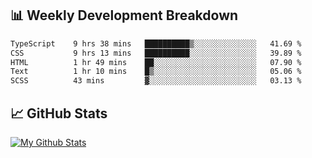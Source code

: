 ## 📊 Weekly Development Breakdown
<!--START_SECTION:waka-->

```txt
TypeScript    9 hrs 38 mins   ██████████▒░░░░░░░░░░░░░░   41.69 %
CSS           9 hrs 13 mins   ██████████░░░░░░░░░░░░░░░   39.89 %
HTML          1 hr 49 mins    ██░░░░░░░░░░░░░░░░░░░░░░░   07.90 %
Text          1 hr 10 mins    █▒░░░░░░░░░░░░░░░░░░░░░░░   05.06 %
SCSS          43 mins         ▓░░░░░░░░░░░░░░░░░░░░░░░░   03.13 %
```

<!--END_SECTION:waka-->

## 📈 GitHub Stats
[![My Github Stats](https://github-readme-stats.vercel.app/api?username=triagung128&show_icons=true&hide=contribs,issues&count_private=true&theme=tokyonight)](https://github.com/triagung128)

<!-- [![Top Langs](https://github-readme-stats.vercel.app/api/top-langs/?username=triagung128&layout=compact)](https://github.com/triagung128) -->
